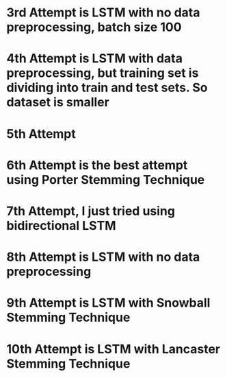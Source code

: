 # 3rd Attempt is LSTM with no data preprocessing, batch size 100

# 4th Attempt is LSTM with data preprocessing, but training set is dividing into train and test sets. So dataset is smaller

# 5th Attempt


# 6th Attempt is the best attempt using Porter Stemming Technique

# 7th Attempt, I just tried using bidirectional LSTM

# 8th Attempt is LSTM with no data preprocessing

# 9th Attempt is LSTM with Snowball Stemming Technique

# 10th Attempt is LSTM with Lancaster Stemming Technique